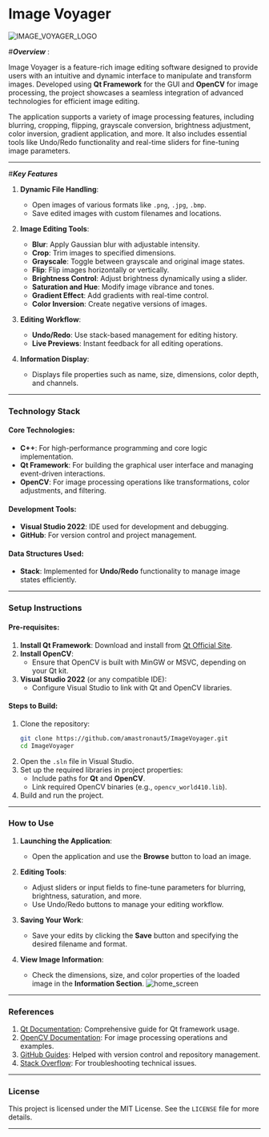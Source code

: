 # Image Voyager
![IMAGE_VOYAGER_LOGO](https://github.com/user-attachments/assets/d02b7fb0-9b16-48f4-9831-88961140d064)

#***Overview*** :

Image Voyager is a feature-rich image editing software designed to provide users with an intuitive and dynamic interface to manipulate and transform images. Developed using **Qt Framework** for the GUI and **OpenCV** for image processing, the project showcases a seamless integration of advanced technologies for efficient image editing. 

The application supports a variety of image processing features, including blurring, cropping, flipping, grayscale conversion, brightness adjustment, color inversion, gradient application, and more. It also includes essential tools like Undo/Redo functionality and real-time sliders for fine-tuning image parameters.
_____________________________________________________________________________________________________________________________________________________________________________________________________________________________

#***Key Features***
1. **Dynamic File Handling**:
   - Open images of various formats like `.png`, `.jpg`, `.bmp`.
   - Save edited images with custom filenames and locations.

2. **Image Editing Tools**:
   - **Blur**: Apply Gaussian blur with adjustable intensity.
   - **Crop**: Trim images to specified dimensions.
   - **Grayscale**: Toggle between grayscale and original image states.
   - **Flip**: Flip images horizontally or vertically.
   - **Brightness Control**: Adjust brightness dynamically using a slider.
   - **Saturation and Hue**: Modify image vibrance and tones.
   - **Gradient Effect**: Add gradients with real-time control.
   - **Color Inversion**: Create negative versions of images.

3. **Editing Workflow**:
   - **Undo/Redo**: Use stack-based management for editing history.
   - **Live Previews**: Instant feedback for all editing operations.

4. **Information Display**:
   - Displays file properties such as name, size, dimensions, color depth, and channels.

_____________________________________________________________________________________________________________________________________________________________________________________________________________________________

### **Technology Stack**
#### **Core Technologies**:
- **C++**: For high-performance programming and core logic implementation.
- **Qt Framework**: For building the graphical user interface and managing event-driven interactions.
- **OpenCV**: For image processing operations like transformations, color adjustments, and filtering.

#### **Development Tools**:
- **Visual Studio 2022**: IDE used for development and debugging.
- **GitHub**: For version control and project management.

#### **Data Structures Used**:
- **Stack**: Implemented for **Undo/Redo** functionality to manage image states efficiently.

_____________________________________________________________________________________________________________________________________________________________________________________________________________________________

### **Setup Instructions**
#### **Pre-requisites**:
1. **Install Qt Framework**: Download and install from [Qt Official Site](https://www.qt.io).
2. **Install OpenCV**:
   - Ensure that OpenCV is built with MinGW or MSVC, depending on your Qt kit.
3. **Visual Studio 2022** (or any compatible IDE):
   - Configure Visual Studio to link with Qt and OpenCV libraries.

#### **Steps to Build**:
1. Clone the repository:
   ```bash
   git clone https://github.com/amastronaut5/ImageVoyager.git
   cd ImageVoyager
   ```
2. Open the `.sln` file in Visual Studio.
3. Set up the required libraries in project properties:
   - Include paths for **Qt** and **OpenCV**.
   - Link required OpenCV binaries (e.g., `opencv_world410.lib`).
4. Build and run the project.

_____________________________________________________________________________________________________________________________________________________________________________________________________________________________

### **How to Use**
1. **Launching the Application**:
   - Open the application and use the **Browse** button to load an image.

2. **Editing Tools**:
   - Adjust sliders or input fields to fine-tune parameters for blurring, brightness, saturation, and more.
   - Use Undo/Redo buttons to manage your editing workflow.

3. **Saving Your Work**:
   - Save your edits by clicking the **Save** button and specifying the desired filename and format.

4. **View Image Information**:
   - Check the dimensions, size, and color properties of the loaded image in the **Information Section**.
![home_screen](https://github.com/user-attachments/assets/8bf2d85a-83a6-416d-b8b7-1211ca827841)

_____________________________________________________________________________________________________________________________________________________________________________________________________________________________

### **References**
1. [Qt Documentation](https://doc.qt.io): Comprehensive guide for Qt framework usage.
2. [OpenCV Documentation](https://docs.opencv.org): For image processing operations and examples.
3. [GitHub Guides](https://docs.github.com): Helped with version control and repository management.
4. [Stack Overflow](https://stackoverflow.com): For troubleshooting technical issues.

_____________________________________________________________________________________________________________________________________________________________________________________________________________________________

### **License**
This project is licensed under the MIT License. See the `LICENSE` file for more details.

_____________________________________________________________________________________________________________________________________________________________________________________________________________________________
